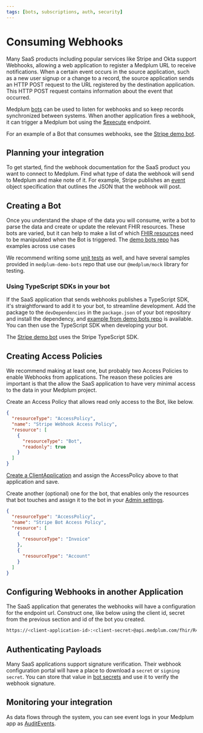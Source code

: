 ```yaml
---
tags: [bots, subscriptions, auth, security]
---
```


# Consuming Webhooks

Many SaaS products including popular services like Stripe and Okta support Webhooks, allowing a web application to register a Medplum URL to receive notifications. When a certain event occurs in the source application, such as a new user signup or a change to a record, the source application sends an HTTP POST request to the URL registered by the destination application. This HTTP POST request contains information about the event that occurred.

Medplum [bots](/docs/bots) can be used to listen for webhooks and so keep records synchronized between systems. When another application fires a webhook, it can trigger a Medplum bot using the [$execute](/docs/bots/bot-basics#using-the-execute-endpoint) endpoint.

For an example of a Bot that consumes webhooks, see the [Stripe demo bot](https://github.com/medplum/medplum-demo-bots/tree/main/src/examples/stripe-bots).

## Planning your integration

To get started, find the webhook documentation for the SaaS product you want to connect to Medplum. Find what type of data the webhook will send to Medplum and make note of it. For example, Stripe publishes an [event](https://stripe.com/docs/api/events/object) object specification that outlines the JSON that the webhook will post.

## Creating a Bot

Once you understand the shape of the data you will consume, write a bot to parse the data and create or update the relevant FHIR resources. These bots are varied, but it can help to make a list of which [FHIR resources](/docs/api/fhir/resources) need to be manipulated when the Bot is triggered. The [demo bots repo](https://github.com/medplum/medplum-demo-bots) has examples across use cases

We recommend writing some [unit tests](/docs/bots/unit-testing-bots) as well, and have several samples provided in `medplum-demo-bots` repo that use our `@medplum/mock` library for testing.

### Using TypeScript SDKs in your bot

If the SaaS application that sends webhooks publishes a TypeScript SDK, it's straightforward to add it to your bot, to streamline development. Add the package to the `devDependencies` in the `package.json` of your bot repository and install the dependency, and [example from demo bots repo](https://github.com/medplum/medplum-demo-bots/blob/main/package.json) is available. You can then use the TypeScript SDK when developing your bot.

The [Stripe demo bot](https://github.com/medplum/medplum-demo-bots/tree/main/src/examples/stripe-bots) uses the Stripe TypeScript SDK.

## Creating Access Policies

We recommend making at least one, but probably two Access Policies to enable Webhooks from applications. The reason these policies are important is that the allow the SaaS application to have very minimal access to the data in your Medplum project.

Create an Access Policy that allows read only access to the Bot, like below.

```json
{
  "resourceType": "AccessPolicy",
  "name": "Stripe Webhook Access Policy",
  "resource": [
    {
      "resourceType": "Bot",
      "readonly": true
    }
  ]
}
```

[Create a ClientApplication](/docs/auth/client-credentials) and assign the AccessPolicy above to that application and save.

Create another (optional) one for the bot, that enables only the resources that bot touches and assign it to the bot in your [Admin settings](https://app.medplum.com/admin/project).

```json
{
  "resourceType": "AccessPolicy",
  "name": "Stripe Bot Access Policy",
  "resource": [
    {
      "resourceType": "Invoice"
    },
    {
      "resourceType": "Account"
    }
  ]
}
```

## Configuring Webhooks in another Application

The SaaS application that generates the webhooks will have a configuration for the endpoint url. Construct one, like below using the client id, secret from the previous section and id of the bot you created.

```bash
https://<client-application-id>:<client-secret>@api.medplum.com/fhir/R4/Bot/<bot-id>/$execute
```

## Authenticating Payloads

Many SaaS applications support signature verification. Their webhook configuration portal will have a place to download a `secret` or `signing secret`. You can store that value in [bot secrets](/docs/bots/bot-secrets) and use it to verify the webhook signature.

## Monitoring your integration

As data flows through the system, you can see event logs in your Medplum app as [AuditEvents](https://app.medplum.com/AuditEvent?_count=20&_fields=id,_lastUpdated,entity,type&_offset=0&_sort=-_lastUpdated).
